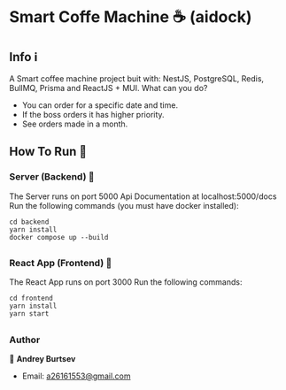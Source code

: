 # Smart Coffe Machine ☕ (aidock)

## Info ℹ

A Smart coffee machine project buit with: NestJS, PostgreSQL, Redis, BullMQ, Prisma and ReactJS + MUI.
What can you do?

- You can order for a specific date and time.
- If the boss orders it has higher priority.
- See orders made in a month.

## How To Run 🚀

### Server (Backend) 💾

The Server runs on port 5000
Api Documentation at localhost:5000/docs
Run the following commands (you must have docker installed):

```
cd backend
yarn install
docker compose up --build
```

##

### React App (Frontend) 🤳

The React App runs on port 3000
Run the following commands:

```
cd frontend
yarn install
yarn start
```

##

### Author

👤 **Andrey Burtsev**

- Email: a26161553@gmail.com
